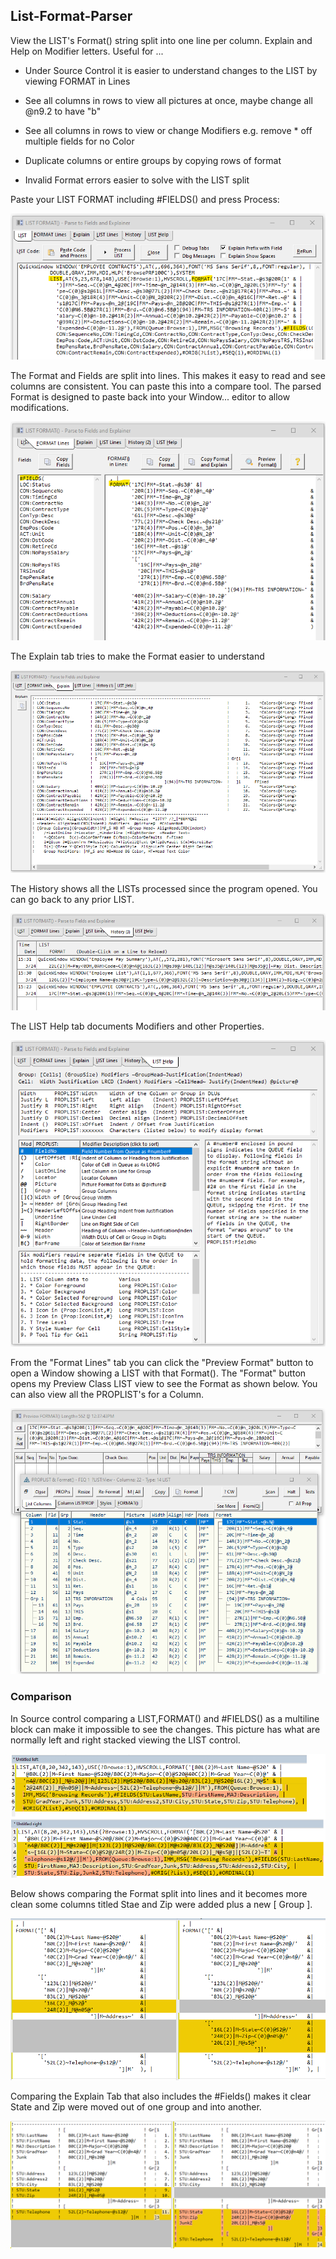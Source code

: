 ## List-Format-Parser

View the LIST's Format() string split into one line per column. Explain and Help on Modifier letters. Useful for ...

* Under Source Control it is easier to understand changes to the LIST by viewing FORMAT in Lines

* See all columns in rows to view all pictures at once, maybe change all @n9.2 to have "b"

* See all columns in rows to view or change Modifiers e.g. remove * off multiple fields for no Color

* Duplicate columns or entire groups by copying rows of format

* Invalid Format errors easier to solve with the LIST split

Paste your LIST FORMAT including #FIELDS() and press Process:

![list tab](images/readme1.png)

The Format and Fields are split into lines. This makes it easy to read and see columns are consistent. You can paste this into a compare tool. The parsed Format is designed to paste back into your Window... editor to allow modifications.

![list tab](images/readme2.png)

The Explain tab tries to make the Format easier to understand

![list tab](images/readme3.png)

The History shows all the LISTs processed since the program opened. You can go back to any prior LIST. 

![list tab](images/readme4.png)

The LIST Help tab documents Modifiers and other Properties.

![list tab](images/readme5.png)

From the "Format Lines" tab you can click the "Preview Format" button to open a Window showing a LIST with that Format().
   The "Format" button opens my Preview Class LIST view to see the Format as shown below. You can also view all the PROPLIST's for a Column.

![preview](images/readme6.png)

### Comparison

In Source control comparing a LIST,FORMAT() and #FIELDS() as a multiline block can make it impossible to see the changes. This picture has what are normally left and right stacked viewing the LIST control.

![compare1](images/compare1.png)

Below shows comparing the Format split into lines and it becomes more clean some columns titled Stae and Zip were added plus a new [ Group ].

![compare2](images/compare2.png)

Comparing the Explain Tab that also includes the #Fields() makes it clear State and Zip were moved out of one group and into another.

![compare3](images/compare3.png)
